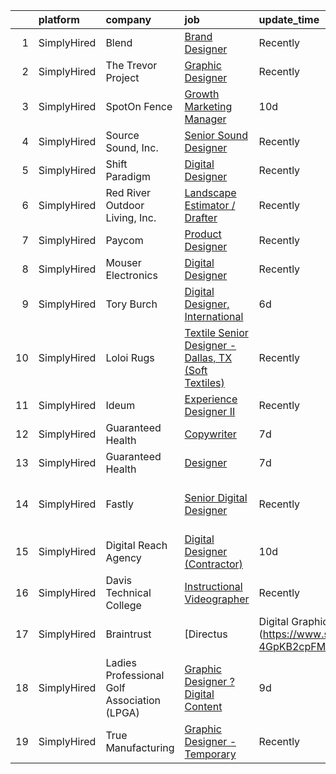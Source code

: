 

|    | platform    | company                                     | job                                                                                                                                                               | update_time   | location                      |
|---:|:------------|:--------------------------------------------|:------------------------------------------------------------------------------------------------------------------------------------------------------------------|:--------------|:------------------------------|
|  1 | SimplyHired | Blend                                       | [Brand Designer](https://www.simplyhired.com/job/5v1om2P1Z_G_0eqJkpQiZdHHlHrDNmf3wkO6LIeYCJXdKEttW2KgSQ?q=digital+designer)                                       | Recently      | Remote                        |
|  2 | SimplyHired | The Trevor Project                          | [Graphic Designer](https://www.simplyhired.com/job/tjrBtD4PzDL4mp3c9dNFO-7eBUYEV-Bb7xcxXZXeqx57IQRsJW7umA?q=digital+designer)                                     | Recently      | United States                 |
|  3 | SimplyHired | SpotOn Fence                                | [Growth Marketing Manager](https://www.simplyhired.com/job/bo-N3syBUcA9dGsvTWe0rn_DzuTRVxpBL3bG3K5oQ70hodIRCUJd5Q?q=digital+designer)                             | 10d           | Manchester, NH                |
|  4 | SimplyHired | Source Sound, Inc.                          | [Senior Sound Designer](https://www.simplyhired.com/job/mw3datBFZnSnzm3SFniNFlYC60OHbjYX1kgvM61bk-lO-0QBaaabnQ?q=digital+designer)                                | Recently      | Remote                        |
|  5 | SimplyHired | Shift Paradigm                              | [Digital Designer](https://www.simplyhired.com/job/OVxI_ILV9ifD97A2FuIpSQ4FWOMwn0EdloC3nNDInbWitvpfIYF1VQ?q=digital+designer)                                     | Recently      | Remote                        |
|  6 | SimplyHired | Red River Outdoor Living, Inc.              | [Landscape Estimator / Drafter](https://www.simplyhired.com/job/3FZw0I5Vdng0MfFrDbPuDx0Wby4ciLDRv9D1qafryf1OcAxpYxsqfQ?q=digital+designer)                        | Recently      | Paris, TX                     |
|  7 | SimplyHired | Paycom                                      | [Product Designer](https://www.simplyhired.com/job/sTicsWpEbBaN_PDIYOQLlIPFYVeVVEqPog0YzBBQapUXHdf-2SKMxQ?q=digital+designer)                                     | Recently      | Oklahoma City, OK             |
|  8 | SimplyHired | Mouser Electronics                          | [Digital Designer](https://www.simplyhired.com/job/3IXYGCxqj8M3q5cpzzr2_uiCduOvG70IyaCCC0dHMT3_ItR2yM9F6A?q=digital+designer)                                     | Recently      | Mansfield, TX                 |
|  9 | SimplyHired | Tory Burch                                  | [Digital Designer, International](https://www.simplyhired.com/job/r9ThCtp9rDOgj0JtYur6GZkFeO4UhN0-SNmZHQyZ2tyo3RsS_c-WxQ?q=digital+designer)                      | 6d            | New York, NY                  |
| 10 | SimplyHired | Loloi Rugs                                  | [Textile Senior Designer - Dallas, TX (Soft Textiles)](https://www.simplyhired.com/job/nx27XuJuawNUKklr2BH9bkRMWy83nmOgqDL9KzV7Zq9Zh_AJEGk41w?q=digital+designer) | Recently      | Dallas, TX                    |
| 11 | SimplyHired | Ideum                                       | [Experience Designer II](https://www.simplyhired.com/job/CcrdDJgkb7IfE9RN0kKoZ6x2GId1KLPZY9qbmcy2rwknchJf9XwZpg?q=digital+designer)                               | Recently      | Corrales, NM                  |
| 12 | SimplyHired | Guaranteed Health                           | [Copywriter](https://www.simplyhired.com/job/5ZNbPKO8xQghNaKV0Gt95ZtjsIrjOkAofstHkuLOZohpxt-U3HT7VQ?q=digital+designer)                                           | 7d            | Remote                        |
| 13 | SimplyHired | Guaranteed Health                           | [Designer](https://www.simplyhired.com/job/2ZJsZaOWR2Silx21dODS4-pJ-cdzkP5W4ZjyWQU8UkH6JgEro4yWWQ?q=digital+designer)                                             | 7d            | Remote                        |
| 14 | SimplyHired | Fastly                                      | [Senior Digital Designer](https://www.simplyhired.com/job/hk0s6vnxiUTV3xDU8BKJIFkTpMkqko58GKdRNP8ad-iNk24OYuv79A?q=digital+designer)                              | Recently      | San Francisco, CA +1 location |
| 15 | SimplyHired | Digital Reach Agency                        | [Digital Designer (Contractor)](https://www.simplyhired.com/job/r_IgAV67KC1cd1G3_VYuHgHjeOUBJGQpd6cK6PPenVp_Lp5NfJiLrg?q=digital+designer)                        | 10d           | Portland, OR                  |
| 16 | SimplyHired | Davis Technical College                     | [Instructional Videographer](https://www.simplyhired.com/job/F0lUzOoNLT-sUGfIWKjSWl1iWxpQpGfYyKMQsFPcJMElj3jMO8wqBg?q=digital+designer)                           | Recently      | Kaysville, UT                 |
| 17 | SimplyHired | Braintrust                                  | [Directus | Digital Graphic Designer (Direct Hire)](https://www.simplyhired.com/job/VgWOJoCNt62lMlTDhN1aFkAOX-4GpKB2cpFMEzTGs9S4iSUSB9tG-w?q=digital+designer)    | 8d            | San Francisco, CA             |
| 18 | SimplyHired | Ladies Professional Golf Association (LPGA) | [Graphic Designer ? Digital Content](https://www.simplyhired.com/job/Blwsj6h9GEpscwpChsFm6-7MPsgbov87UlNOmfcVRJ7hWGHIEP0sjQ?q=digital+designer)                   | 9d            | Remote                        |
| 19 | SimplyHired | True Manufacturing                          | [Graphic Designer - Temporary](https://www.simplyhired.com/job/46dkVfY7FfUfIj1YXCM7qMlhFG3uUkZHL4TNyrWSEU0jF2k1dSDiaA?q=digital+designer)                         | Recently      | O'Fallon, MO                  |